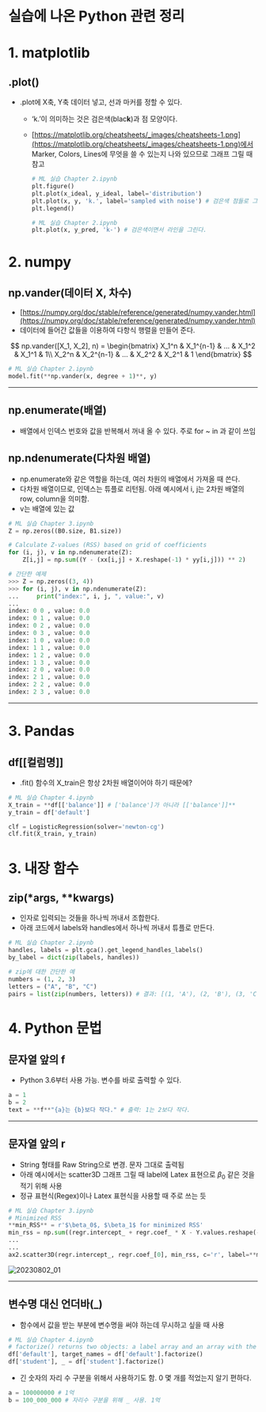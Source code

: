 # 실습에 나온 Python 관련 정리

# 1. matplotlib

## .plot()

- .plot에 X축, Y축 데이터 넣고, 선과 마커를 정할 수 있다.
    - ‘k.’이 의미하는 것은 검은색(blac**k**)과 점 모양이다.
    - [https://matplotlib.org/cheatsheets/_images/cheatsheets-1.png](https://matplotlib.org/cheatsheets/_images/cheatsheets-1.png)에서 Marker, Colors, Lines에 무엇을 쓸 수 있는지 나와 있으므로 그래프 그릴 때 참고
        
        ```python
        # ML 실습 Chapter 2.ipynb
        plt.figure()
        plt.plot(x_ideal, y_ideal, label='distribution')
        plt.plot(x, y, 'k.', label='sampled with noise') # 검은색 점들로 그린다.
        plt.legend()
        ```
        
        ```python
        # ML 실습 Chapter 2.ipynb
        plt.plot(x, y_pred, 'k-') # 검은색이면서 라인을 그린다.
        ```
        

# 2. numpy

## np.vander(데이터 X, 차수)

- [https://numpy.org/doc/stable/reference/generated/numpy.vander.html](https://numpy.org/doc/stable/reference/generated/numpy.vander.html)
- 데이터에 들어간 값들을 이용하여 다항식 행렬을 만들어 준다.

$$
np.vander([X_1, X_2], n) = 
\begin{bmatrix} 
    X_1^n & X_1^{n-1} & … & X_1^2 & X_1^1 & 1\\ 
    X_2^n & X_2^{n-1} & … & X_2^2 & X_2^1 & 1 
\end{bmatrix}
$$

```python
# ML 실습 Chapter 2.ipynb
model.fit(**np.vander(x, degree + 1)**, y)
```

---

## np.enumerate(배열)

- 배열에서 인덱스 번호와 값을 반복해서 꺼내 올 수 있다. 주로 for ~ in 과 같이 쓰임

## np.ndenumerate(다차원 배열)

- np.enumerate와 같은 역할을 하는데, 여러 차원의 배열에서 가져올 때 쓴다.
- 다차원 배열이므로, 인덱스는 튜플로 리턴됨. 아래 예시에서 i, j는 2차원 배열의 row, column을 의미함.
- v는 배열에 있는 값

```python
# ML 실습 Chapter 3.ipynb
Z = np.zeros((B0.size, B1.size))

# Calculate Z-values (RSS) based on grid of coefficients
for (i, j), v in np.ndenumerate(Z):
    Z[i,j] = np.sum((Y - (xx[i,j] + X.reshape(-1) * yy[i,j])) ** 2)
```

```python
# 간단한 예제
>>> Z = np.zeros((3, 4))
>>> for (i, j), v in np.ndenumerate(Z):
...     print("index:", i, j, ", value:", v)
...
index: 0 0 , value: 0.0
index: 0 1 , value: 0.0
index: 0 2 , value: 0.0
index: 0 3 , value: 0.0
index: 1 0 , value: 0.0
index: 1 1 , value: 0.0
index: 1 2 , value: 0.0
index: 1 3 , value: 0.0
index: 2 0 , value: 0.0
index: 2 1 , value: 0.0
index: 2 2 , value: 0.0
index: 2 3 , value: 0.0
```

---

# 3. Pandas

## df[[컬럼명]]

- .fit() 함수의 X_train은 항상 2차원 배열이어야 하기 때문에?

```python
# ML 실습 Chapter 4.ipynb
X_train = **df[['balance']] # ['balance']가 아니라 [['balance']]**
y_train = df['default']

clf = LogisticRegression(solver='newton-cg')
clf.fit(X_train, y_train)
```

# 3. 내장 함수

## zip(*args, **kwargs)

- 인자로 입력되는 것들을 하나씩 꺼내서 조합한다.
- 아래 코드에서 labels와 handles에서 하나씩 꺼내서 튜플로 만든다.

```python
# ML 실습 Chapter 2.ipynb
handles, labels = plt.gca().get_legend_handles_labels()
by_label = dict(zip(labels, handles))
```

```python
# zip에 대한 간단한 예
numbers = (1, 2, 3)
letters = ("A", "B", "C")
pairs = list(zip(numbers, letters)) # 결과: [(1, 'A'), (2, 'B'), (3, 'C')]
```

# 4. Python 문법

## 문자열 앞의 f

- Python 3.6부터 사용 가능. 변수를 바로 출력할 수 있다.

```python
a = 1
b = 2
text = **f**"{a}는 {b}보다 작다." # 출력: 1는 2보다 작다.
```

---

## 문자열 앞의 r

- String 형태를 Raw String으로 변경. 문자 그대로 출력됨
- 아래 예시에서는 scatter3D 그래프 그릴 때 label에 Latex 표현으로 $\beta_0$ 같은 것을 적기 위해 사용
- 정규 표현식(Regex)이나 Latex 표현식을 사용할 때 주로 쓰는 듯

```python
# ML 실습 Chapter 3.ipynb
# Minimized RSS
**min_RSS** = r'$\beta_0$, $\beta_1$ for minimized RSS'
min_rss = np.sum((regr.intercept_ + regr.coef_ * X - Y.values.reshape(-1,1)) ** 2)
...
...
ax2.scatter3D(regr.intercept_, regr.coef_[0], min_rss, c='r', label=**min_RSS**)
```

![20230802_01](https://github.com/reiple/ds2_python/assets/6015403/81fd229e-c46f-420e-b3af-d995768edfb4)

---

## 변수명 대신 언더바(_)

- 함수에서 값을 받는 부분에 변수명을 써야 하는데 무시하고 싶을 때 사용

```python
# ML 실습 Chapter 4.ipynb
# factorize() returns two objects: a label array and an array with the unique values
df['default'], target_names = df['default'].factorize()
df['student'], _ = df['student'].factorize()
```

- 긴 숫자의 자리 수 구분을 위해서 사용하기도 함. 0 몇 개를 적었는지 알기 편하다.

```python
a = 100000000 # 1억
b = 100_000_000 # 자리수 구분을 위해 _ 사용. 1억
```
